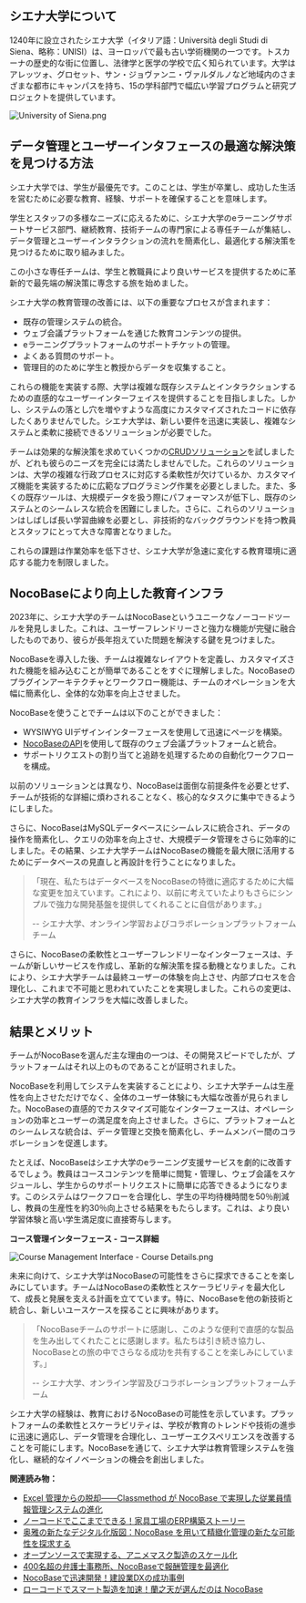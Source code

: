 ## **シエナ大学について**

1240年に設立されたシエナ大学（イタリア語：Università degli Studi di Siena、略称：UNISI）は、ヨーロッパで最も古い学術機関の一つです。トスカーナの歴史的な街に位置し、法律学と医学の学校で広く知られています。大学はアレッツォ、グロセット、サン・ジョヴァンニ・ヴァルダルノなど地域内のさまざまな都市にキャンパスを持ち、15の学科部門で幅広い学習プログラムと研究プロジェクトを提供しています。

![University of Siena.png](https://static-docs.nocobase.com/a1d3093407c4deb88c410c8938c7e86a.png)

## データ管理とユーザーインタフェースの最適な解決策を見つける方法

シエナ大学では、学生が最優先です。このことは、学生が卒業し、成功した生活を営むために必要な教育、経験、サポートを確保することを意味します。

学生とスタッフの多様なニーズに応えるために、シエナ大学のeラーニングサポートサービス部門、継続教育、技術チームの専門家による専任チームが集結し、データ管理とユーザーインタラクションの流れを簡素化し、最適化する解決策を見つけるために取り組みました。

この小さな専任チームは、学生と教職員により良いサービスを提供するために革新的で最先端の解決策に専念する旅を始めました。

シエナ大学の教育管理の改善には、以下の重要なプロセスが含まれます：

* 既存の管理システムの統合。
* ウェブ会議プラットフォームを通じた教育コンテンツの提供。
* eラーニングプラットフォームのサポートチケットの管理。
* よくある質問のサポート。
* 管理目的のために学生と教授からデータを収集すること。

これらの機能を実装する際、大学は複雑な既存システムとインタラクションするための直感的なユーザーインターフェイスを提供することを目指しました。しかし、システムの落とし穴を増やすような高度にカスタマイズされたコードに依存したくありませんでした。シエナ大学は、新しい要件を迅速に実装し、複雑なシステムと柔軟に接続できるソリューションが必要でした。

チームは効果的な解決策を求めていくつかの[CRUDソリューション](https://www.nocobase.com/en/blog/how-to-build-efficient-crud-apps)を試しましたが、どれも彼らのニーズを完全には満たしませんでした。これらのソリューションは、大学の複雑な行政プロセスに対応する柔軟性が欠けているか、カスタマイズ機能を実装するために広範なプログラミング作業を必要としました。また、多くの既存ツールは、大規模データを扱う際にパフォーマンスが低下し、既存のシステムとのシームレスな統合を困難にしました。さらに、これらのソリューションはしばしば長い学習曲線を必要とし、非技術的なバックグラウンドを持つ教員とスタッフにとって大きな障害となりました。

これらの課題は作業効率を低下させ、シエナ大学が急速に変化する教育環境に適応する能力を制限しました。

## **NocoBaseにより向上した教育インフラ**

2023年に、シエナ大学のチームはNocoBaseというユニークなノーコードツールを発見しました。これは、ユーザーフレンドリーさと強力な機能が完璧に融合したものであり、彼らが長年抱えていた問題を解決する鍵を見つけました。

NocoBaseを導入した後、チームは複雑なレイアウトを定義し、カスタマイズされた機能を組み込むことが簡単であることをすぐに理解しました。NocoBaseのプラグインアーキテクチャとワークフロー機能は、チームのオペレーションを大幅に簡素化し、全体的な効率を向上させました。

NocoBaseを使うことでチームは以下のことができました：

* WYSIWYG UIデザインインターフェースを使用して迅速にページを構築。
* [NocoBaseのAPI](https://docs.nocobase.com/api)を使用して既存のウェブ会議プラットフォームと統合。
* サポートリクエストの割り当てと追跡を処理するための自動化ワークフローを構成。

以前のソリューションとは異なり、NocoBaseは面倒な前提条件を必要とせず、チームが技術的な詳細に煩わされることなく、核心的なタスクに集中できるようにしました。

さらに、NocoBaseはMySQLデータベースにシームレスに統合され、データの操作を簡素化し、クエリの効率を向上させ、大規模データ管理をさらに効率的にしました。その結果、シエナ大学チームはNocoBaseの機能を最大限に活用するためにデータベースの見直しと再設計を行うことになりました。

> 「現在、私たちはデータベースをNocoBaseの特徴に適応するために大幅な変更を加えています。これにより、以前に考えていたよりもさらにシンプルで強力な開発基盤を提供してくれることに自信があります。」
>
> -- シエナ大学、オンライン学習およびコラボレーションプラットフォームチーム

さらに、NocoBaseの柔軟性とユーザーフレンドリーなインターフェースは、チームが新しいサービスを作成し、革新的な解決策を探る動機となりました。これにより、シエナ大学チームは最終ユーザーの体験を向上させ、内部プロセスを合理化し、これまで不可能と思われていたことを実現しました。これらの変更は、シエナ大学の教育インフラを大幅に改善しました。

## **結果とメリット**

チームがNocoBaseを選んだ主な理由の一つは、その開発スピードでしたが、プラットフォームはそれ以上のものであることが証明されました。

NocoBaseを利用してシステムを実装することにより、シエナ大学チームは生産性を向上させただけでなく、全体のユーザー体験にも大幅な改善が見られました。NocoBaseの直感的でカスタマイズ可能なインターフェースは、オペレーションの効率とユーザーの満足度を向上させました。さらに、プラットフォームとのシームレスな統合は、データ管理と交換を簡素化し、チームメンバー間のコラボレーションを促進します。

たとえば、NocoBaseはシエナ大学のeラーニング支援サービスを劇的に改善するでしょう。教員はコースコンテンツを簡単に閲覧・管理し、ウェブ会議をスケジュールし、学生からのサポートリクエストに簡単に応答できるようになります。このシステムはワークフローを合理化し、学生の平均待機時間を50％削減し、教員の生産性を約30％向上させる結果をもたらします。これは、より良い学習体験と高い学生満足度に直接寄与します。

**コース管理インターフェース - コース詳細**

![Course Management Interface - Course Details.png](https://static-docs.nocobase.com/43231bd3557c7714bebeee1a480af54b.png)

未来に向けて、シエナ大学はNocoBaseの可能性をさらに探求できることを楽しみにしています。チームはNocoBaseの柔軟性とスケーラビリティを最大化して、成長と発展を支える計画を立てています。特に、NocoBaseを他の新技術と統合し、新しいユースケースを探ることに興味があります。

> 「NocoBaseチームのサポートに感謝し、このような便利で直感的な製品を生み出してくれたことに感謝します。私たちは引き続き協力し、NocoBaseとの旅の中でさらなる成功を共有することを楽しみにしています。」
>
> -- シエナ大学、オンライン学習及びコラボレーションプラットフォームチーム

シエナ大学の経験は、教育におけるNocoBaseの可能性を示しています。プラットフォームの柔軟性とスケーラビリティは、学校が教育のトレンドや技術の進歩に迅速に適応し、データ管理を合理化し、ユーザーエクスペリエンスを改善することを可能にします。NocoBaseを通じて、シエナ大学は教育管理システムを強化し、継続的なイノベーションの機会を創出しました。

**関連読み物：**

* [Excel 管理からの脱却――Classmethod が NocoBase で実現した従業員情報管理システムの進化](https://www.nocobase.com/ja/blog/classmethod)
* [ノーコードでここまでできる！家具工場のERP構築ストーリー](https://www.nocobase.com/ja/blog/olmon)
* [奥雅の新たなデジタル化版図：NocoBase を用いて精緻化管理の新たな可能性を探求する](https://www.nocobase.com/ja/blog/l-a)
* [オープンソースで実現する、アニメマスク製造のスケール化](https://www.nocobase.com/ja/blog/kigland)
* [400名超の弁護士事務所、NocoBaseで報酬管理を最適化](https://www.nocobase.com/ja/blog/how-400-lawyer-firm-streamlines-commission-management-with-nocobase)
* [NocoBaseで迅速開発！建設業DXの成功事例](https://www.nocobase.com/ja/blog/rapid-development-with-nocobase)
* [ローコードでスマート製造を加速！蘭之天が選んだのは NocoBase](https://www.nocobase.com/ja/blog/Orchisky)
